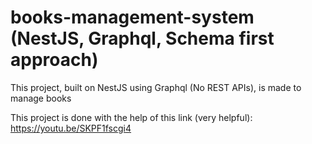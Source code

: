 # books-management-system (NestJS, Graphql, Schema first approach)
This project, built on NestJS using Graphql (No REST APIs), is made to manage books

This project is done with the help of this link (very helpful): https://youtu.be/SKPF1fscgi4
